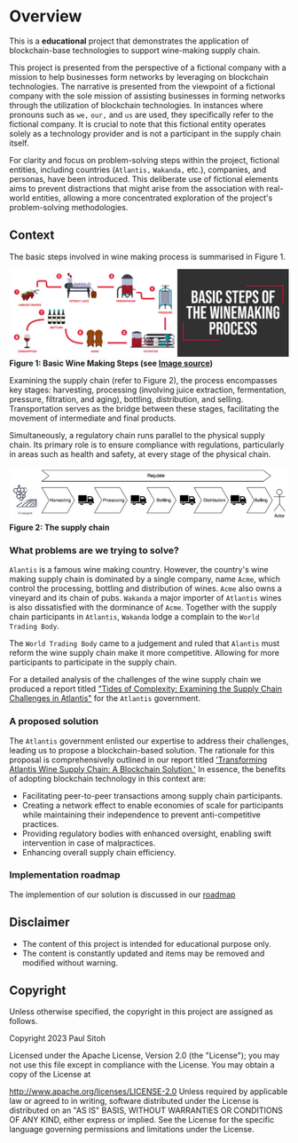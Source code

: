 # Overview

This is a **educational** project that demonstrates the application of blockchain-base technologies to support wine-making supply chain.

This project is presented from the perspective of a fictional company with a mission to help businesses form networks by leveraging on blockchain technologies. The narrative is presented from the viewpoint of a fictional company with the sole mission of assisting businesses in forming networks through the utilization of blockchain technologies. In instances where pronouns such as `we,` `our,` and `us` are used, they specifically refer to the fictional company. It is crucial to note that this fictional entity operates solely as a technology provider and is not a participant in the supply chain itself.

For clarity and focus on problem-solving steps within the project, fictional entities, including countries (`Atlantis,` `Wakanda,` etc.), companies, and personas, have been introduced. This deliberate use of fictional elements aims to prevent distractions that might arise from the association with real-world entities, allowing a more concentrated exploration of the project's problem-solving methodologies.

## Context

The basic steps involved in wine making process is summarised in Figure 1.

![wine making](./assets/img/winemaking.webp)</br>
**Figure 1: Basic Wine Making Steps (see [Image source](https://finding.wine/blogs/blog-posts/basic-steps-of-the-winemaking-process))**

Examining the supply chain (refer to Figure 2), the process encompasses key stages: harvesting, processing (involving juice extraction, fermentation, pressure, filtration, and aging), bottling, distribution, and selling. Transportation serves as the bridge between these stages, facilitating the movement of intermediate and final products.

Simultaneously, a regulatory chain runs parallel to the physical supply chain. Its primary role is to ensure compliance with regulations, particularly in areas such as health and safety, at every stage of the physical chain.

![Supply chain](./assets/img/supplychain.jpg)</br>
**Figure 2: The supply chain**

### What problems are we trying to solve?

`Alantis` is a famous wine making country. However, the country's wine making supply chain is dominated by a single company, name `Acme`, which control the processing, bottling and distribution of wines. `Acme` also owns a vineyard and its chain of pubs. `Wakanda` a major importer of `Atlantis` wines is also dissatisfied with the dorminance of `Acme`. Together with the supply chain participants in `Atlantis`, `Wakanda` lodge a complain to the `World Trading Body`.

The `World Trading Body` came to a judgement and ruled that `Alantis` must reform the wine supply chain make it more competitive. Allowing for more participants to participate in the supply chain.

For a detailed analysis of the challenges of the wine supply chain we produced a report titled ["Tides of Complexity: Examining the Supply Chain Challenges in Atlantis"](./docs/challenge.md) for the `Atlantis` government.

### A proposed solution

The `Atlantis` government enlisted our expertise to address their challenges, leading us to propose a blockchain-based solution. The rationale for this proposal is comprehensively outlined in our report titled ['Transforming Atlantis Wine Supply Chain: A Blockchain Solution.'](./docs/solution.md) In essence, the benefits of adopting blockchain technology in this context are:

* Facilitating peer-to-peer transactions among supply chain participants.
* Creating a network effect to enable economies of scale for participants while maintaining their independence to prevent anti-competitive practices.
* Providing regulatory bodies with enhanced oversight, enabling swift intervention in case of malpractices.
* Enhancing overall supply chain efficiency.

### Implementation roadmap

The implemention of our solution is discussed in our [roadmap](./docs/roadmap.md)

## Disclaimer

* The content of this project is intended for educational purpose only.
* The content is constantly updated and items may be removed and modified without warning.

## Copyright

Unless otherwise specified, the copyright in this project are assigned as follows.

Copyright 2023 Paul Sitoh

Licensed under the Apache License, Version 2.0 (the "License"); you may not use this file except in compliance with the License. You may obtain a copy of the License at

http://www.apache.org/licenses/LICENSE-2.0
Unless required by applicable law or agreed to in writing, software distributed under the License is distributed on an "AS IS" BASIS, WITHOUT WARRANTIES OR CONDITIONS OF ANY KIND, either express or implied. See the License for the specific language governing permissions and limitations under the License.